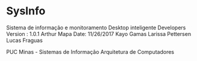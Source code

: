 # SysInfo
Sistema de informação e monitoramento Desktop inteligente
Developers                                       Version : 1.0.1
Arthur  Mapa                                    Date: 11/26/2017
Kayo Gamas
Larissa Pettersen
Lucas Fraguas

PUC Minas - Sistemas de Informação 
Arquitetura de Computadores 
